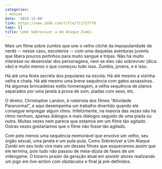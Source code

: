 ```yaml
---
categories:
- movies
date: '2015-12-09'
link: https://www.imdb.com/title/tt1727776
tags: []
title: Como Sobreviver a Um Ataque Zumbi
---
```


Mais um filme sobre zumbis que une o velho clichê da impopularidade de nerds -- nesse caso, escoteiros -- com uma daquelas aventuras juvenis que libera poucos peitinhos para muito sangue e tripas. Não há muito interesse no desenrolar dos personagens, nem se eles vão sobreviver (dica: vão) e muito menos o que começou tudo isso. Zumbis, jovens, e é isso.

Há até uma festa secreta dos populares na escola. Há até mesmo a vizinha velha e chata. Há até mesmo uma breve sequência com gatos assassinos. Há algumas brincadeiras estilo homenagem, a velha sequência de planos separados por uma janela à prova de som, piadas com sexo, etc.

O diretor, Christopher Landon, é roteirista dos filmes "Atividade Paranormal", e aqui desempenha um trabalho divertido quando ele consegue empregar algum ritmo. Infelizmente, na maioria das vezes não há ritmo nenhum, apenas diálogos e mais diálogos seguido de uma piada ou outra. Muitas vezes nem parece que estamos em um filme tão agitado. Outras vezes gostaríamos que o filme não fosse tão agitado.

Com pelo menos uma sequência memorável que envolve um velho, seu órgão sexual, uma janela e um pula-pula, Como Sobreviver a Um Ataque Zumbi em seu todo vira mais um desses filmes que esquecemos assim que ele termina, pois tudo não passou de meia-dúzia de fases de um vídeogame. O bizarro prazer da geração atual em assistir atores realizando um jogo em live-action com obstáculos e final já pré-definidos.